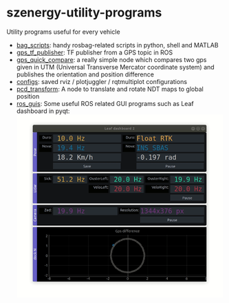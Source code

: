 # szenergy-utility-programs
Utility programs useful for every vehicle

- [bag_scripts](bag_scripts/): handy rosbag-related scripts in python, shell and MATLAB 
- [gps_tf_publisher](gps_tf_publisher/): TF publisher from a GPS topic in ROS
- [gps_quick_compare](gps_quick_compare/): a really simple node which compares two gps given in UTM (Universal Transverse Mercator coordinate system) and publishes the orientation and position difference 
- [configs](configs/): saved rviz / plotjuggler / rqtmultiplot configurations
- [pcd_transform](pcd_transform/): A node to translate and rotate NDT maps to global position
- [ros_guis](ros_guis/): Some useful ROS related GUI programs such as Leaf dashboard in pyqt: ![leaf_dashboard2](ros_guis/img/leaf_dashboard2.gif)
 
